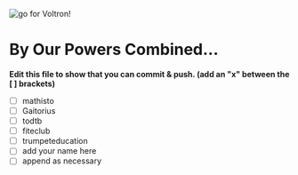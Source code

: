 ![go for Voltron!](https://media.giphy.com/media/YBbiSlb0IzC24/giphy.gif)

# By Our Powers Combined...
**Edit this file to show that you can commit & push. (add an "x" between the \[ \] brackets)**

+ [ ] mathisto
+ [ ] Gaitorius
+ [ ] todtb
+ [ ] fiteclub
+ [ ] trumpeteducation
+ [ ] add your name here
+ [ ] append as necessary
